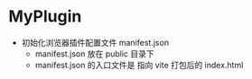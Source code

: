 # MyPlugin

- 初始化浏览器插件配置文件 manifest.json
    - manifest.json 放在 public 目录下
    - manifest.json 的入口文件是 指向 vite 打包后的 index.html
